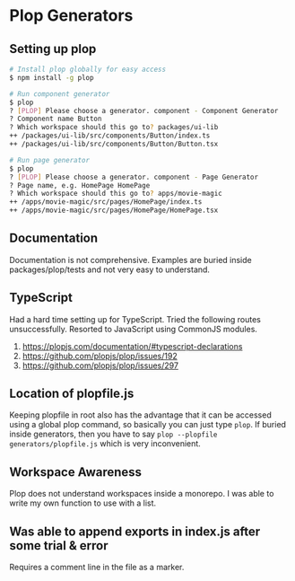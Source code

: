 # Plop Generators

## Setting up plop

```bash
# Install plop globally for easy access
$ npm install -g plop

# Run component generator
$ plop
? [PLOP] Please choose a generator. component - Component Generator
? Component name Button
? Which workspace should this go to? packages/ui-lib
++ /packages/ui-lib/src/components/Button/index.ts
++ /packages/ui-lib/src/components/Button/Button.tsx

# Run page generator
$ plop
? [PLOP] Please choose a generator. component - Page Generator
? Page name, e.g. HomePage HomePage
? Which workspace should this go to? apps/movie-magic
++ /apps/movie-magic/src/pages/HomePage/index.ts
++ /apps/movie-magic/src/pages/HomePage/HomePage.tsx
```

## Documentation

Documentation is not comprehensive. Examples are buried inside
packages/plop/tests and not very easy to understand.

## TypeScript

Had a hard time setting up for TypeScript. Tried the following routes
unsuccessfully. Resorted to JavaScript using CommonJS modules.

1. https://plopjs.com/documentation/#typescript-declarations
2. https://github.com/plopjs/plop/issues/192
3. https://github.com/plopjs/plop/issues/297

## Location of plopfile.js

Keeping plopfile in root also has the advantage that it can be accessed using a
global plop command, so basically you can just type `plop`. If buried inside
generators, then you have to say `plop --plopfile generators/plopfile.js` which
is very inconvenient.

## Workspace Awareness

Plop does not understand workspaces inside a monorepo. I was able to write my
own function to use with a list.

## Was able to append exports in index.js after some trial & error

Requires a comment line in the file as a marker.
